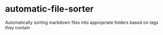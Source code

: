 # automatic-file-sorter
Automatically sorting markdown files into appropriate folders based on tags they contain
